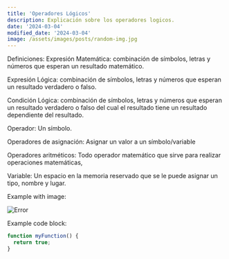 ```yaml
---
title: 'Operadores Lógicos'
description: Explicación sobre los operadores logicos.
date: '2024-03-04'
modified_date: '2024-03-04'
image: /assets/images/posts/random-img.jpg
---
```


Definiciones:
Expresión Matemática: combinación de símbolos, letras y números que esperan un resultado matemático. 

Expresión Lógica: combinación de símbolos, letras y números que esperan un resultado verdadero o falso.

Condición Lógica: combinación de símbolos, letras y números que esperan un resultado verdadero o falso del cual el resultado tiene un resultado dependiente del resultado.

Operador: Un símbolo.

Operadores de asignación: Asignar un valor a un símbolo/variable

Operadores aritméticos: Todo operador matemático que sirve para realizar operaciones matemáticas, 

Variable: Un espacio en la memoria reservado que se le puede asignar un tipo, nombre y lugar.


Example with image:

![Error](@@baseUrl@@/assets/images/posts/error.png)

Example code block:

```js
function myFunction() {
  return true;
}
```

